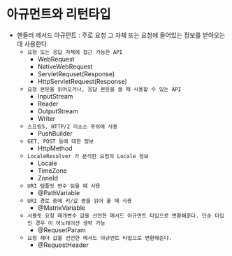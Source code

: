 # 아규먼트와 리턴타입

- 핸들러 메서드 아규먼트 : 주로 요청 그 자체 또는 요청에 들어있는 정보를 받아오는데 사용한다.
  - `요청 또는 응답 자체에 접근 가능한 API`
    - WebRequest
    - NativeWebRequest
    - ServletRequset(Response)
    - HttpServletRequest(Response)
  - `요청 본문을 읽어오거나, 응답 본문을 쓸 때 사용할 수 있는 API`
    - InputStream
    - Reader
    - OutputStream
    - Writer
  - `스프링5, HTTP/2 리소스 푸쉬에 사용`
    - PushBuilder
  - `GET, POST 등에 대한 정보`
    - HttpMethod
  - `LocaleResolver 가 분석한 요청의 Locale 정보`
    - Locale
    - TimeZone
    - ZoneId
  - `URI 템플릿 변수 읽을 때 사용`
    - @PathVariable
  - `URI 경로 중에 키/값 쌍을 읽어 올 때 사용`
    - @MatrixVariable
  - `서블릿 요청 매개변수 값을 선언한 메서드 아규먼트 타입으로 변환해준다. 단순 타입인 경우 이 어노테이션 생략 가능`
    - @RequsetParam
  - `요청 헤더 값을 선언한 메서드 아규먼트 타입으로 변환해준다.`
    - @RequestHeader
